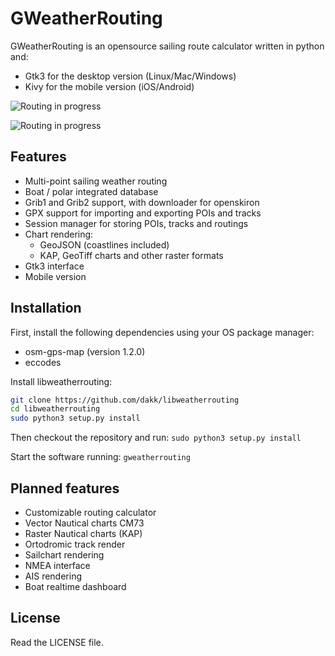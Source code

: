 # GWeatherRouting

GWeatherRouting is an opensource sailing route calculator written in python and:
- Gtk3 for the desktop version (Linux/Mac/Windows)
- Kivy for the mobile version (iOS/Android)

![Routing in progress](https://github.com/dakk/gweatherrouting/raw/master/media/routing_process.gif)

![Routing in progress](https://github.com/dakk/gweatherrouting/raw/master/media/routing_process2.png)

## Features

- Multi-point sailing weather routing
- Boat / polar integrated database
- Grib1 and Grib2 support, with downloader for openskiron
- GPX support for importing and exporting POIs and tracks
- Session manager for storing POIs, tracks and routings
- Chart rendering: 
    - GeoJSON (coastlines included)
    - KAP, GeoTiff charts and other raster formats
- Gtk3 interface
- Mobile version



## Installation

First, install the following dependencies using your OS package manager:
- osm-gps-map (version 1.2.0)
- eccodes

Install libweatherrouting:

```bash
git clone https://github.com/dakk/libweatherrouting
cd libweatherrouting
sudo python3 setup.py install
```

Then checkout the repository and run:
```sudo python3 setup.py install```

Start the software running:
```gweatherrouting```


## Planned features

- Customizable routing calculator
- Vector Nautical charts CM73
- Raster Nautical charts (KAP)
- Ortodromic track render
- Sailchart rendering
- NMEA interface
- AIS rendering
- Boat realtime dashboard


## License

Read the LICENSE file.
